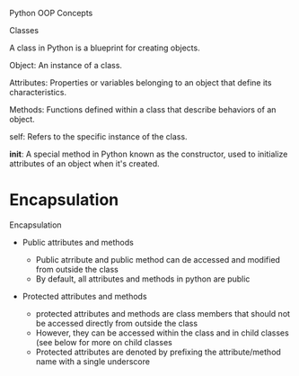 Python OOP Concepts

Classes

A class in Python is a blueprint for creating objects.

Object: An instance of a class.

Attributes: Properties or variables belonging to an object that define its characteristics.

Methods: Functions defined within a class that describe behaviors of an object.

self: Refers to the specific instance of the class.

__init__: A special method in Python known as the constructor, used to initialize attributes of an object when it's created.



# Encapsulation
Encapsulation
* Public attributes and methods
  * Public atrribute and public method can de accessed and modified from outside the class
  * By default, all attributes and methods in python are public

* Protected attributes and methods
  * protected attributes and methods are class members that should not be accessed directly from outside the class
  * However, they can be accessed within the class and in child classes (see below for more on child classes
  * Protected attributes are denoted by prefixing the attribute/method name with a single underscore

